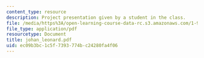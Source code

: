 ```yaml
---
content_type: resource
description: Project presentation given by a student in the class.
file: /media/https%3A/open-learning-course-data-rc.s3.amazonaws.com/1-964-design-for-sustainability-fall-2006/ec09b3bc1c5f7393774bc24280fa4f06_johan_leonard.pdf
file_type: application/pdf
resourcetype: Document
title: johan_leonard.pdf
uid: ec09b3bc-1c5f-7393-774b-c24280fa4f06
---
```

